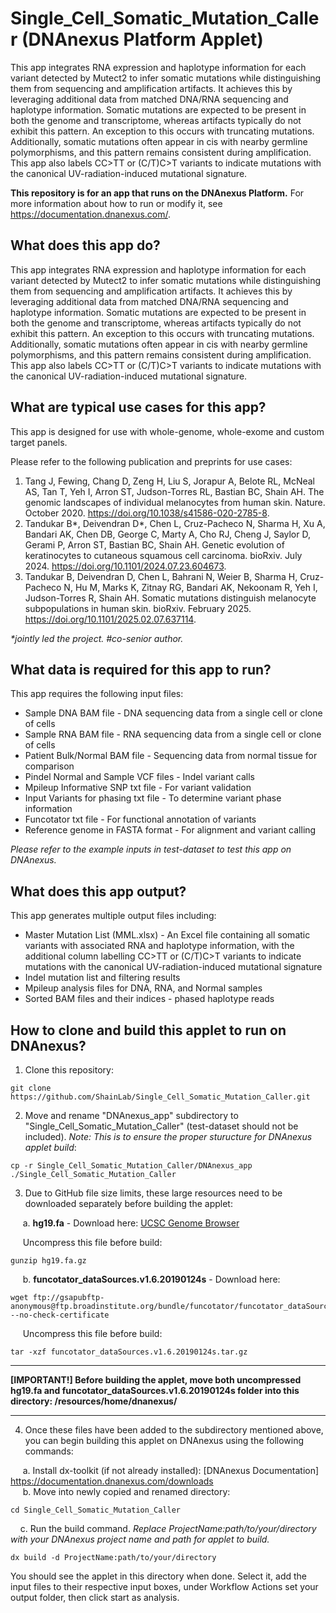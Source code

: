 # Single_Cell_Somatic_Mutation_Caller (DNAnexus Platform Applet)
This app integrates RNA expression and haplotype information for each variant detected by Mutect2 to infer somatic mutations while distinguishing them from sequencing and amplification artifacts. It achieves this by leveraging additional data from matched DNA/RNA sequencing and haplotype information. Somatic mutations are expected to be present in both the genome and transcriptome, whereas artifacts typically do not exhibit this pattern. An exception to this occurs with truncating mutations. Additionally, somatic mutations often appear in cis with nearby germline polymorphisms, and this pattern remains consistent during amplification. This app also labels CC>TT or (C/T)C>T variants to indicate mutations with the canonical UV-radiation-induced mutational signature.

**This repository is for an app that runs on the DNAnexus Platform.**
For more information about how to run or modify it, see
https://documentation.dnanexus.com/.

## What does this app do?
This app integrates RNA expression and haplotype information for each variant detected by Mutect2 to infer somatic mutations while distinguishing them from sequencing and amplification artifacts. It achieves this by leveraging additional data from matched DNA/RNA sequencing and haplotype information. Somatic mutations are expected to be present in both the genome and transcriptome, whereas artifacts typically do not exhibit this pattern. An exception to this occurs with truncating mutations. Additionally, somatic mutations often appear in cis with nearby germline polymorphisms, and this pattern remains consistent during amplification. This app also labels CC>TT or (C/T)C>T variants to indicate mutations with the canonical UV-radiation-induced mutational signature.

## What are typical use cases for this app?
This app is designed for use with whole-genome, whole-exome and custom target panels.

Please refer to the following publication and preprints for use cases:
1. Tang J, Fewing, Chang D, Zeng H, Liu S, Jorapur A, Belote RL, McNeal AS, Tan T, Yeh I, Arron ST, Judson-Torres RL, Bastian BC, Shain AH. The genomic landscapes of individual melanocytes from human skin. Nature. October 2020. https://doi.org/10.1038/s41586-020-2785-8.
2. Tandukar B\*, Deivendran D\*, Chen L, Cruz-Pacheco N, Sharma H, Xu A, Bandari AK, Chen DB, George C, Marty A, Cho RJ, Cheng J, Saylor D, Gerami P, Arron ST, Bastian BC, Shain AH. Genetic evolution of keratinocytes to cutaneous squamous cell carcinoma. bioRxiv. July 2024. https://doi.org/10.1101/2024.07.23.604673.
3. Tandukar B, Deivendran D, Chen L, Bahrani N, Weier B, Sharma H, Cruz-Pacheco N, Hu M, Marks K, Zitnay RG, Bandari AK, Nekoonam R, Yeh I, Judson-Torres R, Shain AH. Somatic mutations distinguish melanocyte subpopulations in human skin. bioRxiv. February 2025. https://doi.org/10.1101/2025.02.07.637114.

_*jointly led the project. #co-senior author._

## What data is required for this app to run?
This app requires the following input files:
- Sample DNA BAM file - DNA sequencing data from a single cell or clone of cells
- Sample RNA BAM file - RNA sequencing data from a single cell or clone of cells
- Patient Bulk/Normal BAM file - Sequencing data from normal tissue for comparison
- Pindel Normal and Sample VCF files - Indel variant calls
- Mpileup Informative SNP txt file - For variant validation
- Input Variants for phasing txt file - To determine variant phase information
- Funcotator txt file - For functional annotation of variants
- Reference genome in FASTA format - For alignment and variant calling

_Please refer to the example inputs in test-dataset to test this app on DNAnexus._

## What does this app output?
This app generates multiple output files including:
- Master Mutation List (MML.xlsx) - An Excel file containing all somatic variants with associated RNA and haplotype information, with the additional column labelling CC>TT or (C/T)C>T variants to indicate mutations with the canonical UV-radiation-induced mutational signature
- Indel mutation list and filtering results
- Mpileup analysis files for DNA, RNA, and Normal samples
- Sorted BAM files and their indices - phased haplotype reads

## How to clone and build this applet to run on DNAnexus?

1. Clone this repository:
  ```
  git clone https://github.com/ShainLab/Single_Cell_Somatic_Mutation_Caller.git
  ```
2. Move and rename "DNAnexus_app" subdirectory to "Single_Cell_Somatic_Mutation_Caller" (test-dataset should not be included). _Note: This is to ensure the proper sturucture for DNAnexus applet build_:
  ```
  cp -r Single_Cell_Somatic_Mutation_Caller/DNAnexus_app ./Single_Cell_Somatic_Mutation_Caller
  ```
3. Due to GitHub file size limits, these large resources need to be downloaded separately before building the applet:

&nbsp;&nbsp;&nbsp;&nbsp; a. **hg19.fa** - Download here: [UCSC Genome Browser](http://hgdownload.cse.ucsc.edu/goldenPath/hg19/bigZips/)
 
&nbsp;&nbsp;&nbsp;&nbsp; Uncompress this file before build:
  ```
  gunzip hg19.fa.gz
  ```
&nbsp;&nbsp;&nbsp;&nbsp; b. **funcotator_dataSources.v1.6.20190124s** - Download here:
  ```
  wget ftp://gsapubftp-anonymous@ftp.broadinstitute.org/bundle/funcotator/funcotator_dataSources.v1.6.20190124s.tar.gz --no-check-certificate
  ```
&nbsp;&nbsp;&nbsp;&nbsp; Uncompress this file before build:
  ```
  tar -xzf funcotator_dataSources.v1.6.20190124s.tar.gz
  ```
- - -
**[IMPORTANT!] Before building the applet, move both uncompressed hg19.fa and funcotator_dataSources.v1.6.20190124s folder into this directory: /resources/home/dnanexus/**
- - -
4. Once these files have been added to the subdirectory mentioned above, you can begin building this applet on DNAnexus using the following commands:

&nbsp;&nbsp;&nbsp;&nbsp; a. Install dx-toolkit (if not already installed): [DNAnexus Documentation] https://documentation.dnanexus.com/downloads  
&nbsp;&nbsp;&nbsp;&nbsp; b. Move into newly copied and renamed directory:
```
cd Single_Cell_Somatic_Mutation_Caller
```  
&nbsp;&nbsp;&nbsp;&nbsp;c. Run the build command. _Replace ProjectName:path/to/your/directory with your DNAnexus project name and path for applet to build._
```
dx build -d ProjectName:path/to/your/directory
``` 

You should see the applet in this directory when done. Select it, add the input files to their respective input boxes, under Workflow Actions set your output folder, then click start as analysis.
